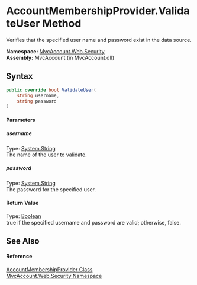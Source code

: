 AccountMembershipProvider.ValidateUser Method
=============================================
Verifies that the specified user name and password exist in the data source.

**Namespace:** [MvcAccount.Web.Security][1]  
**Assembly:** MvcAccount (in MvcAccount.dll)

Syntax
------

```csharp
public override bool ValidateUser(
	string username,
	string password
)
```

#### Parameters

##### *username*
Type: [System.String][2]  
The name of the user to validate.

##### *password*
Type: [System.String][2]  
The password for the specified user.

#### Return Value
Type: [Boolean][3]  
true if the specified username and password are valid; otherwise, false.

See Also
--------

#### Reference
[AccountMembershipProvider Class][4]  
[MvcAccount.Web.Security Namespace][1]  

[1]: ../README.md
[2]: http://msdn.microsoft.com/en-us/library/s1wwdcbf
[3]: http://msdn.microsoft.com/en-us/library/a28wyd50
[4]: README.md